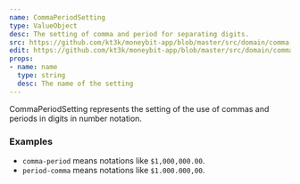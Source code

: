 ```yaml
---
name: CommaPeriodSetting
type: ValueObject
desc: The setting of comma and period for separating digits.
src: https://github.com/kt3k/moneybit-app/blob/master/src/domain/comma-period-setting.js
edit: https://github.com/kt3k/moneybit-app/blob/master/src/domain/comma-period-setting.md
props:
- name: name
  type: string
  desc: The name of the setting
---
```


CommaPeriodSetting represents the setting of the use of commas and periods in digits in number notation.

### Examples

- `comma-period` means notations like `$1,000,000.00`.
- `period-comma` means notations like `$1.000.000,00`.
